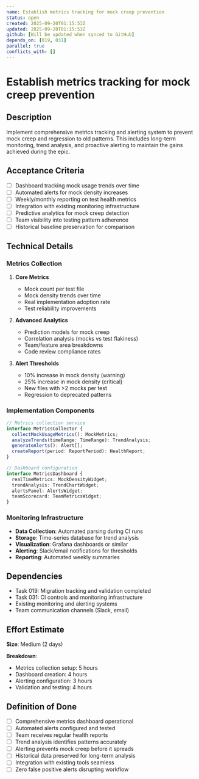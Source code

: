 ```yaml
---
name: Establish metrics tracking for mock creep prevention
status: open
created: 2025-09-20T01:15:53Z
updated: 2025-09-20T01:15:53Z
github: [Will be updated when synced to GitHub]
depends_on: [019, 031]
parallel: true
conflicts_with: []
---
```


# Establish metrics tracking for mock creep prevention

## Description

Implement comprehensive metrics tracking and alerting system to prevent mock creep and regression to old patterns. This includes long-term monitoring, trend analysis, and proactive alerting to maintain the gains achieved during the epic.

## Acceptance Criteria

- [ ] Dashboard tracking mock usage trends over time
- [ ] Automated alerts for mock density increases
- [ ] Weekly/monthly reporting on test health metrics
- [ ] Integration with existing monitoring infrastructure
- [ ] Predictive analytics for mock creep detection
- [ ] Team visibility into testing pattern adherence
- [ ] Historical baseline preservation for comparison

## Technical Details

### Metrics Collection

1. **Core Metrics**
   - Mock count per test file
   - Mock density trends over time
   - Real implementation adoption rate
   - Test reliability improvements

2. **Advanced Analytics**
   - Prediction models for mock creep
   - Correlation analysis (mocks vs test flakiness)
   - Team/feature area breakdowns
   - Code review compliance rates

3. **Alert Thresholds**
   - 10% increase in mock density (warning)
   - 25% increase in mock density (critical)
   - New files with >2 mocks per test
   - Regression to deprecated patterns

### Implementation Components

```typescript
// Metrics collection service
interface MetricsCollector {
  collectMockUsageMetrics(): MockMetrics;
  analyzeTrends(timeRange: TimeRange): TrendAnalysis;
  generateAlerts(): Alert[];
  createReport(period: ReportPeriod): HealthReport;
}

// Dashboard configuration
interface MetricsDashboard {
  realTimeMetrics: MockDensityWidget;
  trendAnalysis: TrendChartWidget;
  alertsPanel: AlertsWidget;
  teamScorecard: TeamMetricsWidget;
}
```

### Monitoring Infrastructure

- **Data Collection**: Automated parsing during CI runs
- **Storage**: Time-series database for trend analysis
- **Visualization**: Grafana dashboards or similar
- **Alerting**: Slack/email notifications for thresholds
- **Reporting**: Automated weekly summaries

## Dependencies

- Task 019: Migration tracking and validation completed
- Task 031: CI controls and monitoring infrastructure
- Existing monitoring and alerting systems
- Team communication channels (Slack, email)

## Effort Estimate

**Size**: Medium (2 days)

**Breakdown**:
- Metrics collection setup: 5 hours
- Dashboard creation: 4 hours
- Alerting configuration: 3 hours
- Validation and testing: 4 hours

## Definition of Done

- [ ] Comprehensive metrics dashboard operational
- [ ] Automated alerts configured and tested
- [ ] Team receives regular health reports
- [ ] Trend analysis identifies patterns accurately
- [ ] Alerting prevents mock creep before it spreads
- [ ] Historical data preserved for long-term analysis
- [ ] Integration with existing tools seamless
- [ ] Zero false positive alerts disrupting workflow